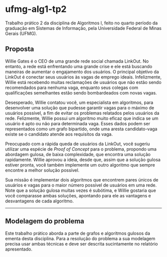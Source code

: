 # ufmg-alg1-tp2
Trabalho prático 2 da disciplina de Algoritmos I, feito no quarto período da graduação em Sistemas de Informação, pela Universidade Federal de Minas Gerais (UFMG).

## Proposta
Willie Gates  é o CEO de uma grande rede social chamada LinkOut. No entanto, a rede está enfrentando uma grande crise e ele está buscando maneiras de aumentar o engajamento dos usuários. O principal objetivo da LinkOut é conectar seus usuários às vagas de emprego ideais. Infelizmente,
Willie está recebendo muitas reclamações de usuários que não estão sendo recomendados para nenhuma vaga, enquanto seus colegas com qualificações semelhantes estão sendo bombardeados com novas vagas.

Desesperado, Willie contatou você, um especialista em algoritmos, para desenvolver uma solução que pudesse garantir vagas para o máximo de usuários possível, a fim de evitar os problemas relatados pelos usuários da rede. Felizmente, Willie possui um algoritmo muito eficaz que indica se um usuário é apto ou não para determinada vaga. Esses dados podem ser representados como um grafo bipartido, onde uma aresta candidato-vaga existe se o candidato atende aos requisitos da vaga.

Preocupado com a rápida queda de usuários da LinkOut, você sugeriu utilizar uma espécie de *Proof of Concept* para o problema, propondo uma abordagem gulosa, de baixa complexidade, que encontra uma solução rapidamente. Willie aprovou a ideia, desde que, assim que a solução gulosa estiver pronta, você também implemente um outro algoritmo que sempre encontre a melhor solução possível.

Sua missão é implementar dois algoritmos que encontrem pares únicos de usuários e vagas para o maior número possível de usuários em uma rede. Note que a solução gulosa muitas vezes é subótima, e Willie gostaria que você comparasse ambas soluções, apontando para ele as vantagens e desvantagens de cada algoritmo.

---
## Modelagem do problema
Este trabalho prático aborda a parte de grafos e algoritmos gulosos da ementa desta disciplina. Para a resolução do problema a sua modelagem precisa usar ambas técnicas e deve ser descrita sucintamente no relatório apresentado.